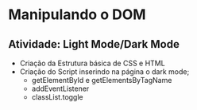 # Manipulando o DOM

## Atividade: Light Mode/Dark Mode
- Criação da Estrutura básica de CSS e HTML
- Criação do Script inserindo na página o dark mode;
  - getElementById e getElementsByTagName
  - addEventListener
  - classList.toggle